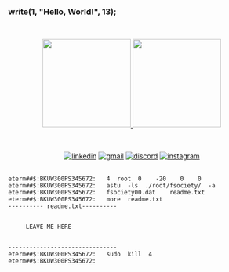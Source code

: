 ### write(1, "Hello, World!", 13);

##

<div align="center"><br>
	<a href="https://github.com/araggohnxd">
		<img height="180em" src="https://github-readme-stats-git-masterrstaa-rickstaa.vercel.app/api?username=araggohnxd&count_private=true&show_icons=true&theme=jolly&bg_color=10,291B3E,8A2BE2">
		<img height="180em" src="https://github-readme-stats-git-masterrstaa-rickstaa.vercel.app/api/top-langs/?username=araggohnxd&layout=compact&theme=jolly&bg_color=100,8A2BE2,291B3E">
	</a>
</div>

##

<div align="center"><br>
	<a href="https://www.linkedin.com/in/moliveirac/" target="_blank"><img alt="linkedin" src="https://img.shields.io/badge//-moliveirac-8A2BE2?labelColor=291B3E&style=for-the-badge&logo=linkedin&logoColor=8A2BE2"></a>
	<a href="mailto:moliveiracdev@gmail.com" target="_blank"><img alt="gmail" src="https://img.shields.io/badge/moliveiracdev-@gmail.com-8A2BE2?labelColor=291B3E&style=for-the-badge&logo=gmail&logoColor=8A2BE2"></a>
	<a href="https://discord.com/users/207233878283386884" target="_blank"><img alt="discord" src="https://img.shields.io/badge/araggohnxd-%236833-8A2BE2?labelColor=291B3E&style=for-the-badge&logo=discord&logoColor=8A2BE2"></a>
	<a href="https://www.instagram.com/araggohnxd/" target="_blank"><img alt="instagram" src="https://img.shields.io/badge//-araggohnxd-8A2BE2?labelColor=291B3E&style=for-the-badge&logo=instagram&logoColor=8A2BE2"></a>
</div><br>
		
```
eterm##$:BKUW300PS345672:	4  root  0    -20    0    0
eterm##$:BKUW300PS345672:	astu  -ls  ./root/fsociety/  -a
eterm##$:BKUW300PS345672:	fsociety00.dat    readme.txt
eterm##$:BKUW300PS345672:	more  readme.txt
---------- readme.txt----------


	 LEAVE ME HERE
	 
	 
-------------------------------
eterm##$:BKUW300PS345672:	sudo  kill  4
eterm##$:BKUW300PS345672:	
```
